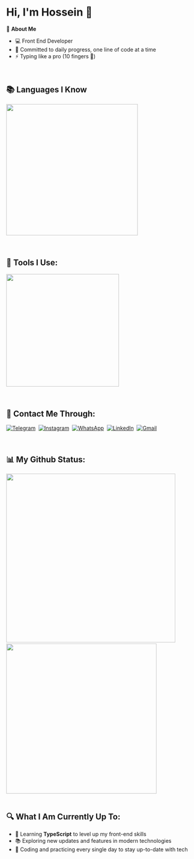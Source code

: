 <h1>Hi, I'm Hossein 👋</h1>

🧠 **About Me**
- 💻 Front End Developer
- 📆 Committed to daily progress, one line of code at a time
- ⚡ Typing like a pro (10 fingers 👊)
<br/>

 <h2>📚 Languages I Know</h2>

<p>  
  <img src="https://skillicons.dev/icons?i=html,css,bootstrap,tailwind,js,react,redux" width="350" />
</p>
<br/>

<h2>🔧 Tools I Use:</h2>

<p>
  <img src="https://skillicons.dev/icons?i=vscode,npm,git,github,figma,postman" width="300" />
</p>
<br/>

<h2>📱 Contact Me Through:</h2>

 [![Telegram](https://img.shields.io/badge/Telegram-2CA5E0?style=flat&logo=telegram&logoColor=white)](https://t.me/hossein_nj81)&nbsp;
 [![Instagram](https://img.shields.io/badge/Instagram-E4405F?style=flat&logo=instagram&logoColor=white)](https://instagram.com/hossein__nj81)&nbsp;
 [![WhatsApp](https://img.shields.io/badge/WhatsApp-25D366?style=flat&logo=whatsapp&logoColor=white)](https://wa.me/989371095335)&nbsp;
 [![LinkedIn](https://img.shields.io/badge/LinkedIn-0077B5?style=flat&logo=linkedin&logoColor=white)](https://linkedin.com/in/hossein-najafi-7329962a1)&nbsp;
 [![Gmail](https://img.shields.io/badge/Gmail-D14836?style=flat&logo=gmail&logoColor=white)](mailto:hosein2033@gmail.com)

 <br/>

<h2>📊 My Github Status:</h2>

<div>
 <img src="https://github-readme-stats.vercel.app/api?username=hossein-nj&show_icons=true&theme=dark" width="450"/>&nbsp;&nbsp;&nbsp;
 <img src="https://github-readme-stats.vercel.app/api/top-langs/?username=hossein-nj&layout=compact&theme=dark" width="400"/>
</div>
<br/>

<h2>🔍 What I Am Currently Up To:</h2>

- 🎯 Learning **TypeScript** to level up my front-end skills  
- 📚 Exploring new updates and features in modern technologies  
- 🚀 Coding and practicing every single day to stay up-to-date with tech
